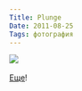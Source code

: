 ```yaml
---
Title: Plunge
Date: 2011-08-25
Tags: фотография
---
```


<div class="text"><img src="http://dl.dropbox.com/u/140528/site/plunge.jpg" /><br /><br />
<a href="http://www.zoebingham.com/valentine-schmidt/plunge-the-plight-of-the-london-lido/">Еще</a>!</div>